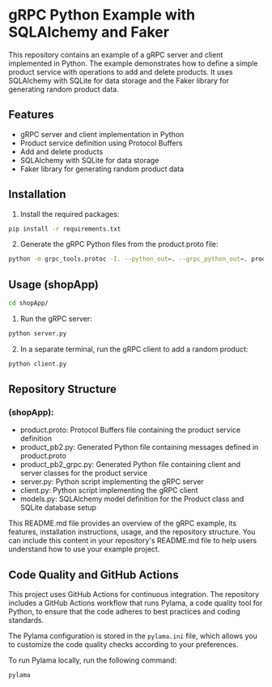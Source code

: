 # gRPC Python Example with SQLAlchemy and Faker

This repository contains an example of a gRPC server and client implemented in Python. The example demonstrates how to define a simple product service with operations to add and delete products. It uses SQLAlchemy with SQLite for data storage and the Faker library for generating random product data.

## Features

- gRPC server and client implementation in Python
- Product service definition using Protocol Buffers
- Add and delete products
- SQLAlchemy with SQLite for data storage
- Faker library for generating random product data

## Installation

1. Install the required packages:

```bash
pip install -r requirements.txt
```

2. Generate the gRPC Python files from the product.proto file:

```bash
python -m grpc_tools.protoc -I. --python_out=. --grpc_python_out=. product.proto
```

## Usage (shopApp)

```bash
cd shopApp/
```  

1. Run the gRPC server:
```bash
python server.py
```

2. In a separate terminal, run the gRPC client to add a random product:

```bash
python client.py
```

## Repository Structure

### (shopApp):

- product.proto: Protocol Buffers file containing the product service definition
- product_pb2.py: Generated Python file containing messages defined in product.proto
- product_pb2_grpc.py: Generated Python file containing client and server classes for the product service
- server.py: Python script implementing the gRPC server
- client.py: Python script implementing the gRPC client
- models.py: SQLAlchemy model definition for the Product class and SQLite database setup


This README.md file provides an overview of the gRPC example, its features, installation instructions, usage, and the repository structure. You can include this content in your repository's README.md file to help users understand how to use your example project.

## Code Quality and GitHub Actions

This project uses GitHub Actions for continuous integration. The repository includes a GitHub Actions workflow that runs Pylama, a code quality tool for Python, to ensure that the code adheres to best practices and coding standards.

The Pylama configuration is stored in the `pylama.ini` file, which allows you to customize the code quality checks according to your preferences.

To run Pylama locally, run the following command:

```bash
pylama
```
